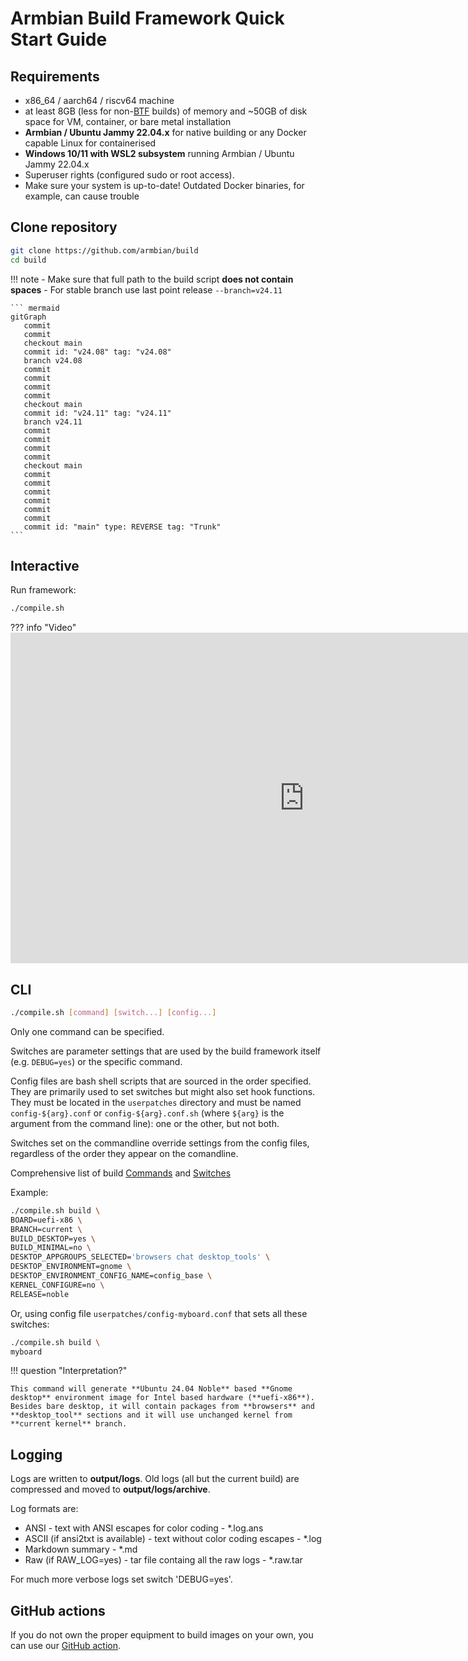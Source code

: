 # Armbian Build Framework Quick Start Guide

## Requirements

- x86_64 / aarch64 / riscv64 machine
- at least 8GB (less for non-[BTF](https://docs.kernel.org/bpf/btf.html) builds) of memory and ~50GB of disk space for VM, container, or bare metal installation
- **Armbian / Ubuntu Jammy 22.04.x** for native building or any Docker capable Linux for containerised
- **Windows 10/11 with WSL2 subsystem** running Armbian / Ubuntu Jammy 22.04.x
- Superuser rights (configured sudo or root access).
- Make sure your system is up-to-date! Outdated Docker binaries, for example, can cause trouble


## Clone repository

```bash
git clone https://github.com/armbian/build
cd build  
```
!!! note
    - Make sure that full path to the build script **does not contain spaces**
    - For stable branch use last point release `--branch=v24.11`


    ``` mermaid
    gitGraph
       commit
       commit
       checkout main
       commit id: "v24.08" tag: "v24.08"
       branch v24.08
       commit
       commit
       commit
       commit
       checkout main
       commit id: "v24.11" tag: "v24.11"
       branch v24.11
       commit
       commit
       commit
       commit
       checkout main
       commit
       commit
       commit
       commit
       commit
       commit
       commit id: "main" type: REVERSE tag: "Trunk"
    ```


## Interactive

Run framework:

```bash
./compile.sh
```

??? info "Video"
    <iframe width="939" height="529" src="https://www.youtube.com/embed/kQcEFsXEJEE" frameborder="0" allow="accelerometer; autoplay; clipboard-write; encrypted-media; gyroscope; picture-in-picture" allowfullscreen></iframe>


## CLI

```bash
./compile.sh [command] [switch...] [config...]
```

Only one command can be specified.

Switches are parameter settings that are used by the build framework itself
(e.g. `DEBUG=yes`) or the specific command.

Config files are bash shell scripts that are sourced in the order
specified. They are primarily used to set switches but might also set hook
functions. They must be located in the `userpatches` directory and must
be named `config-${arg}.conf` or `config-${arg}.conf.sh` (where `${arg}` is
the argument from the command line): one or the other, but not both.

Switches set on the commandline override settings from the config files,
regardless of the order they appear on the comandline.

Comprehensive list of build [Commands](Developer-Guide_Build-Commands.md) and [Switches](Developer-Guide_Build-Switches.md)

Example:

```bash
./compile.sh build \
BOARD=uefi-x86 \
BRANCH=current \
BUILD_DESKTOP=yes \
BUILD_MINIMAL=no \
DESKTOP_APPGROUPS_SELECTED='browsers chat desktop_tools' \
DESKTOP_ENVIRONMENT=gnome \
DESKTOP_ENVIRONMENT_CONFIG_NAME=config_base \
KERNEL_CONFIGURE=no \
RELEASE=noble
```

Or, using config file `userpatches/config-myboard.conf`
that sets all these switches:

```bash
./compile.sh build \
myboard
```

!!! question "Interpretation?"

    This command will generate **Ubuntu 24.04 Noble** based **Gnome desktop** environment image for Intel based hardware (**uefi-x86**). Besides bare desktop, it will contain packages from **browsers** and **desktop_tool** sections and it will use unchanged kernel from **current kernel** branch.


## Logging


Logs are written to **output/logs**. Old logs (all but the current build)
are compressed and moved to **output/logs/archive**.

Log formats are:

- ANSI - text with ANSI escapes for color coding - \*.log.ans
- ASCII (if ansi2txt is available) - text without color coding escapes - \*.log
- Markdown summary - \*.md
- Raw (if RAW_LOG=yes) - tar file containg all the raw logs - \*.raw.tar

For much more verbose logs set switch 'DEBUG=yes'.

## GitHub actions

If you do not own the proper equipment to build images on your own, you can use our [GitHub action](https://github.com/marketplace/actions/rebuild-armbian).
